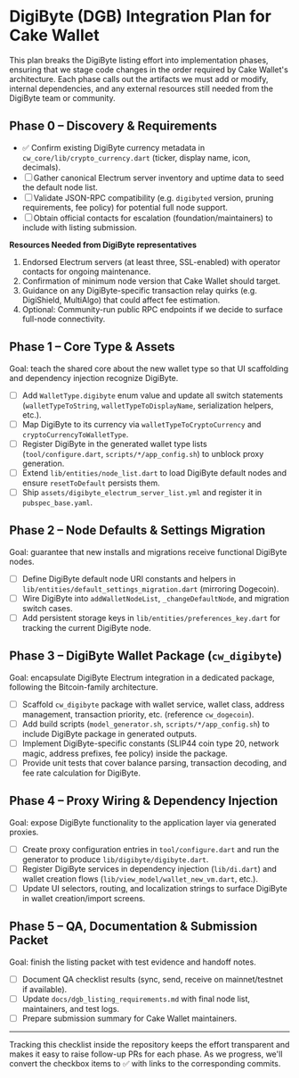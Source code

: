 # DigiByte (DGB) Integration Plan for Cake Wallet

This plan breaks the DigiByte listing effort into implementation phases, ensuring that we stage code changes in the order required by Cake Wallet's architecture. Each phase calls out the artifacts we must add or modify, internal dependencies, and any external resources still needed from the DigiByte team or community.

## Phase 0 – Discovery & Requirements
- ✅ Confirm existing DigiByte currency metadata in `cw_core/lib/crypto_currency.dart` (ticker, display name, icon, decimals).
- ☐ Gather canonical Electrum server inventory and uptime data to seed the default node list.
- ☐ Validate JSON-RPC compatibility (e.g. `digibyted` version, pruning requirements, fee policy) for potential full node support.
- ☐ Obtain official contacts for escalation (foundation/maintainers) to include with listing submission.

**Resources Needed from DigiByte representatives**
1. Endorsed Electrum servers (at least three, SSL-enabled) with operator contacts for ongoing maintenance.
2. Confirmation of minimum node version that Cake Wallet should target.
3. Guidance on any DigiByte-specific transaction relay quirks (e.g. DigiShield, MultiAlgo) that could affect fee estimation.
4. Optional: Community-run public RPC endpoints if we decide to surface full-node connectivity.

## Phase 1 – Core Type & Assets
Goal: teach the shared core about the new wallet type so that UI scaffolding and dependency injection recognize DigiByte.

- [ ] Add `WalletType.digibyte` enum value and update all switch statements (`walletTypeToString`, `walletTypeToDisplayName`, serialization helpers, etc.).
- [ ] Map DigiByte to its currency via `walletTypeToCryptoCurrency` and `cryptoCurrencyToWalletType`.
- [ ] Register DigiByte in the generated wallet type lists (`tool/configure.dart`, `scripts/*/app_config.sh`) to unblock proxy generation.
- [ ] Extend `lib/entities/node_list.dart` to load DigiByte default nodes and ensure `resetToDefault` persists them.
- [ ] Ship `assets/digibyte_electrum_server_list.yml` and register it in `pubspec_base.yaml`.

## Phase 2 – Node Defaults & Settings Migration
Goal: guarantee that new installs and migrations receive functional DigiByte nodes.

- [ ] Define DigiByte default node URI constants and helpers in `lib/entities/default_settings_migration.dart` (mirroring Dogecoin).
- [ ] Wire DigiByte into `addWalletNodeList`, `_changeDefaultNode`, and migration switch cases.
- [ ] Add persistent storage keys in `lib/entities/preferences_key.dart` for tracking the current DigiByte node.

## Phase 3 – DigiByte Wallet Package (`cw_digibyte`)
Goal: encapsulate DigiByte Electrum integration in a dedicated package, following the Bitcoin-family architecture.

- [ ] Scaffold `cw_digibyte` package with wallet service, wallet class, address management, transaction priority, etc. (reference `cw_dogecoin`).
- [ ] Add build scripts (`model_generator.sh`, `scripts/*/app_config.sh`) to include DigiByte package in generated outputs.
- [ ] Implement DigiByte-specific constants (SLIP44 coin type 20, network magic, address prefixes, fee policy) inside the package.
- [ ] Provide unit tests that cover balance parsing, transaction decoding, and fee rate calculation for DigiByte.

## Phase 4 – Proxy Wiring & Dependency Injection
Goal: expose DigiByte functionality to the application layer via generated proxies.

- [ ] Create proxy configuration entries in `tool/configure.dart` and run the generator to produce `lib/digibyte/digibyte.dart`.
- [ ] Register DigiByte services in dependency injection (`lib/di.dart`) and wallet creation flows (`lib/view_model/wallet_new_vm.dart`, etc.).
- [ ] Update UI selectors, routing, and localization strings to surface DigiByte in wallet creation/import screens.

## Phase 5 – QA, Documentation & Submission Packet
Goal: finish the listing packet with test evidence and handoff notes.

- [ ] Document QA checklist results (sync, send, receive on mainnet/testnet if available).
- [ ] Update `docs/dgb_listing_requirements.md` with final node list, maintainers, and test logs.
- [ ] Prepare submission summary for Cake Wallet maintainers.

---

Tracking this checklist inside the repository keeps the effort transparent and makes it easy to raise follow-up PRs for each phase. As we progress, we'll convert the checkbox items to ✅ with links to the corresponding commits.
